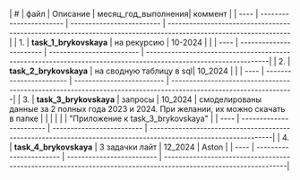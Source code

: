 | #    | файл                    | Описание                  | месяц_год_выполнения| коммент                                                                                   |
| ---- | ----------------------- | ------------------------- | ----------------------------------------------------------------------------------------------------------------|
| 1.   | **task_1_brykovskaya**  |               на рекурсию | 10-2024             |                                                                                           |
| ---- | ----------------------- | ------------------------- | ----------------------------------------------------------------------------------------------------------------|
| 2.   | **task_2_brykovskaya**  |   на сводную таблицу в sql| 10_2024             |                                                                                           |
| ---- | ----------------------- | ------------------------- | ----------------------------------------------------------------------------------------------------------------|
| 3.   | **task_3_brykovskaya**  |    запросы                | 10_2024             | смоделированы данные за 2 полных года 2023 и 2024. При желании, их можно скачать в папке  |
|      |                         |                           |                     | "Приложение к task_3_brykovskaya"                                                         |
| ---- | ----------------------- | ------------------------- | ----------------------------------------------------------------------------------------------------------------|
| 4.   | **task_4_brykovskaya**  |   3 задачки лайт          | 12_2024             |  Aston                                                                                    |
| ---- | ----------------------- | ------------------------- | ----------------------------------------------------------------------------------------------------------------|
